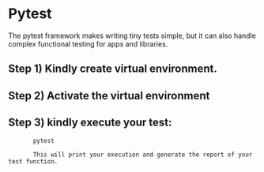 # Pytest

The pytest framework makes writing tiny tests simple, but it can also handle complex functional testing for apps and libraries.


## Step 1)  Kindly create virtual environment.

## Step 2)  Activate the virtual environment

## Step 3) kindly execute your test:
           pytest 
           
           This will print your execution and generate the report of your test function.
